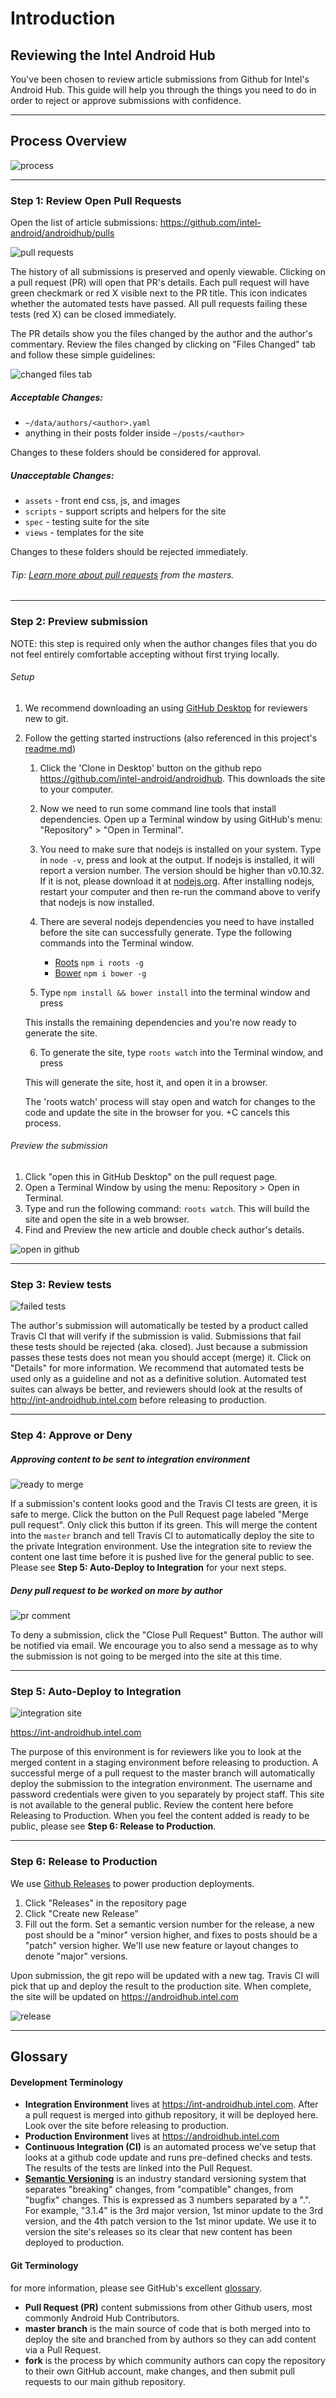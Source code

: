 # Introduction

## Reviewing the Intel Android Hub

You've been chosen to review article submissions from Github for Intel's Android Hub. This guide will help you through the things you need to do in order to reject or approve submissions with confidence.

--------

## Process Overview

![process](https://drive.google.com/uc?id=0BwL_X3dS1kN_QVNwYXRydVR6VGs)

--------

### Step 1: Review Open Pull Requests

Open the list of article submissions: https://github.com/intel-android/androidhub/pulls

![pull requests](https://drive.google.com/uc?id=0BwL_X3dS1kN_Q3hRRFVGS2VMWWc)

The history of all submissions is preserved and openly viewable. Clicking on a pull request (PR) will open that PR's details. Each pull request will have green checkmark or red X visible next to the PR title. This icon indicates whether the automated tests have passed. All pull requests failing these tests (red X) can be closed immediately.

The PR details show you the files changed by the author and the author's commentary. Review the files changed by clicking on "Files Changed" tab and follow these simple guidelines:

![changed files tab](https://drive.google.com/uc?id=0BwL_X3dS1kN_dVhKZWhNaDFUbmc)

##### Acceptable Changes:

- `~/data/authors/<author>.yaml`
- anything in their posts folder inside `~/posts/<author>`

Changes to these folders should be considered for approval.

##### Unacceptable Changes:

- `assets` - front end css, js, and images
- `scripts` - support scripts and helpers for the site
- `spec` - testing suite for the site
- `views` - templates for the site

Changes to these folders should be rejected immediately.

###### Tip: [Learn more about pull requests](https://help.github.com/articles/using-pull-requests/#reviewing-the-pull-request) from the masters.

--------

### Step 2: Preview submission

NOTE: this step is required only when the author changes files that you do not feel entirely comfortable accepting without first trying locally.

###### Setup

1. We recommend downloading an using [GitHub Desktop](https://desktop.github.com/) for reviewers new to git.

2. Follow the getting started instructions (also referenced in this project's [readme.md](readme.md))

    1. Click the 'Clone in Desktop' button on the github repo https://github.com/intel-android/androidhub. This downloads the site to your computer.

    2. Now we need to run some command line tools that install dependencies. Open up a Terminal window by using GitHub's menu: "Repository" > "Open in Terminal".

    3. You need to make sure that nodejs is installed on your system. Type in `node -v`, press <enter> and look at the output. If nodejs is installed, it will report a version number. The version should be higher than v0.10.32. If it is not, please download it at [nodejs.org](https://nodejs.org/en/). After installing nodejs, restart your computer and then re-run the command above to verify that nodejs is now installed.

    4. There are several nodejs dependencies you need to have installed before the site can successfully generate. Type the following commands into the Terminal window.

        - [Roots](http://roots.cx/) `npm i roots -g` <enter>
        - [Bower](http://bower.io/) `npm i bower -g` <enter>

    5. Type `npm install && bower install` into the terminal window and press <enter>

    This installs the remaining dependencies and you're now ready to generate the site.

    6. To generate the site, type `roots watch` into the Terminal window, and press <enter>

    This will generate the site, host it, and open it in a browser.

    The 'roots watch' process will stay open and watch for changes to the code and update the site in the browser for you. <ctrl>+C cancels this process.

###### Preview the submission

1. Click "open this in GitHub Desktop" on the pull request page.
2. Open a Terminal Window by using the menu: Repository > Open in Terminal.
3. Type and run the following command: `roots watch`. This will build the site and open the site in a web browser.
4. Find and Preview the new article and double check author's details.

![open in github](https://drive.google.com/uc?id=0BwL_X3dS1kN_a2FUYUFKdHNZSGc)

--------

### Step 3: Review tests

![failed tests](https://drive.google.com/uc?id=0BwL_X3dS1kN_NmpXbDFZMGdIOTg)

The author's submission will automatically be tested by a product called Travis CI that will verify if the submission is valid. Submissions that fail these tests should be rejected (aka. closed). Just because a submission passes these tests does not mean you should accept (merge) it. Click on "Details" for more information. We recommend that automated tests be used only as a guideline and not as a definitive solution. Automated test suites can always be better, and reviewers should look at the results of http://int-androidhub.intel.com before releasing to production.

--------

### Step 4: Approve or Deny

##### Approving content to be sent to integration environment

![ready to merge](https://drive.google.com/uc?id=0BwL_X3dS1kN_eFVlVktXVXlhUG8)

If a submission's content looks good and the Travis CI tests are green, it is safe to merge. Click the button on the Pull Request page labeled "Merge pull request". Only click this button if its green. This will merge the content into the `master` branch and tell Travis CI to automatically deploy the site to the private Integration environment. Use the integration site to review the content one last time before it is pushed live for the general public to see. Please see **Step 5: Auto-Deploy to Integration** for your next steps.

##### Deny pull request to be worked on more by author
![pr comment](https://drive.google.com/uc?id=0BwL_X3dS1kN_cGJiaWRwb05Dbzg)

To deny a submission, click the "Close Pull Request" Button. The author will be notified via email. We encourage you to also send a message as to why the submission is not going to be merged into the site at this time.

--------

### Step 5: Auto-Deploy to Integration

![integration site](https://drive.google.com/uc?id=0BwL_X3dS1kN_a2I1VU5tUHdMc2c)

https://int-androidhub.intel.com

The purpose of this environment is for reviewers like you to look at the merged content in a staging environment before releasing to production. A successful merge of a pull request to the master branch will automatically deploy the submission to the integration environment. The username and password credentials were given to you separately by project staff. This site is not available to the general public. Review the content here before Releasing to Production. When you feel the content added is ready to be public, please see **Step 6: Release to Production**.

--------

### Step 6: Release to Production

We use [Github Releases](https://github.com/blog/1547-release-your-software) to power production deployments.

1. Click "Releases" in the repository page
2. Click "Create new Release"
3. Fill out the form. Set a semantic version number for the release, a new post should be a "minor" version higher, and fixes to posts should be a "patch" version higher. We'll use new feature or layout changes to denote "major" versions.

Upon submission, the git repo will be updated with a new tag. Travis CI will pick that up and deploy the result to the production site. When complete, the site will be updated on https://androidhub.intel.com

![release](https://drive.google.com/uc?id=0BwL_X3dS1kN_aFRVeUNYQzMyRGs)

--------

## Glossary

#### Development Terminology

- **Integration Environment** lives at https://int-androidhub.intel.com. After a pull request is merged into github repository, it will be deployed here. Look over the site before releasing to production.
- **Production Environment** lives at https://androidhub.intel.com
- **Continuous Integration (CI)** is an automated process we've setup that looks at a github code update and runs pre-defined checks and tests. The results of the tests are linked into the Pull Request.
- **[Semantic Versioning](http://semver.org/)** is an industry standard versioning system that separates "breaking" changes, from "compatible" changes, from "bugfix" changes. This is expressed as 3 numbers separated by a ".". For example, "3.1.4" is the 3rd major version, 1st minor update to the 3rd version, and the 4th patch version to the 1st minor update. We use it to version the site's releases so its clear that new content has been deployed to production.

#### Git Terminology

for more information, please see GitHub's excellent [glossary](https://help.github.com/articles/github-glossary/).

- **Pull Request (PR)** content submissions from other Github users, most commonly Android Hub Contributors.
- **master branch** is the main source of code that is both merged into to deploy the site and branched from by authors so they can add content via a Pull Request.
- **fork** is the process by which community authors can copy the repository to their own GitHub account, make changes, and then submit pull requests to our main github repository.
